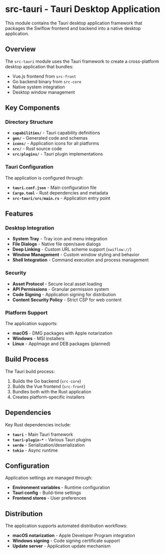 # src-tauri - Tauri Desktop Application

This module contains the Tauri desktop application framework that packages the Swiflow frontend and backend into a native desktop application.

## Overview

The `src-tauri` module uses the Tauri framework to create a cross-platform desktop application that bundles:

- Vue.js frontend from `src-front`
- Go backend binary from `src-core`
- Native system integration
- Desktop window management

## Key Components

### Directory Structure

- **`capabilities/`** - Tauri capability definitions
- **`gen/`** - Generated code and schemas
- **`icons/`** - Application icons for all platforms
- **`src/`** - Rust source code
- **`src/plugins/`** - Tauri plugin implementations

### Tauri Configuration

The application is configured through:

- **`tauri.conf.json`** - Main configuration file
- **`Cargo.toml`** - Rust dependencies and metadata
- **`src-tauri/src/main.rs`** - Application entry point

## Features

### Desktop Integration

- **System Tray** - Tray icon and menu integration
- **File Dialogs** - Native file open/save dialogs
- **Deep Linking** - Custom URL scheme support (`swiflow://`)
- **Window Management** - Custom window styling and behavior
- **Shell Integration** - Command execution and process management

### Security

- **Asset Protocol** - Secure local asset loading
- **API Permissions** - Granular permission system
- **Code Signing** - Application signing for distribution
- **Content Security Policy** - Strict CSP for web content

### Platform Support

The application supports:

- **macOS** - DMG packages with Apple notarization
- **Windows** - MSI installers
- **Linux** - AppImage and DEB packages (planned)

## Build Process

The Tauri build process:

1. Builds the Go backend (`src-core`) 
2. Builds the Vue frontend (`src-front`)
3. Bundles both with the Rust application
4. Creates platform-specific installers

## Dependencies

Key Rust dependencies include:

- **`tauri`** - Main Tauri framework
- **`tauri-plugin-*`** - Various Tauri plugins
- **`serde`** - Serialization/deserialization
- **`tokio`** - Async runtime

## Configuration

Application settings are managed through:

- **Environment variables** - Runtime configuration
- **Tauri config** - Build-time settings
- **Frontend stores** - User preferences

## Distribution

The application supports automated distribution workflows:

- **macOS notarization** - Apple Developer Program integration
- **Windows signing** - Code signing certificate support
- **Update server** - Application update mechanism